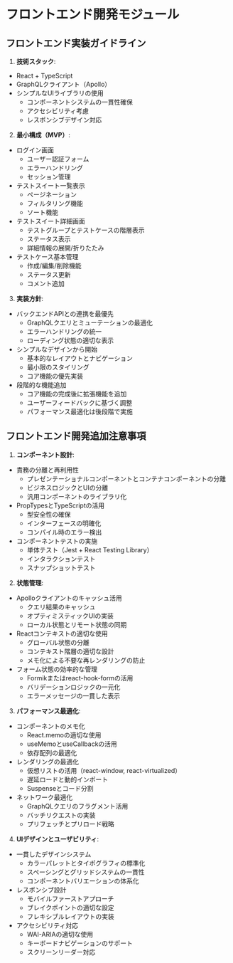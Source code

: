 # フロントエンド開発モジュール

## フロントエンド実装ガイドライン

1. **技術スタック**:
  - React + TypeScript
  - GraphQLクライアント（Apollo）
  - シンプルなUIライブラリの使用
    - コンポーネントシステムの一貫性確保
    - アクセシビリティ考慮
    - レスポンシブデザイン対応

2. **最小構成（MVP）**:
  - ログイン画面
    - ユーザー認証フォーム
    - エラーハンドリング
    - セッション管理
  - テストスイート一覧表示
    - ページネーション
    - フィルタリング機能
    - ソート機能
  - テストスイート詳細画面
    - テストグループとテストケースの階層表示
    - ステータス表示
    - 詳細情報の展開/折りたたみ
  - テストケース基本管理
    - 作成/編集/削除機能
    - ステータス更新
    - コメント追加

3. **実装方針**:
  - バックエンドAPIとの連携を最優先
    - GraphQLクエリとミューテーションの最適化
    - エラーハンドリングの統一
    - ローディング状態の適切な表示
  - シンプルなデザインから開始
    - 基本的なレイアウトとナビゲーション
    - 最小限のスタイリング
    - コア機能の優先実装
  - 段階的な機能追加
    - コア機能の完成後に拡張機能を追加
    - ユーザーフィードバックに基づく調整
    - パフォーマンス最適化は後段階で実施

## フロントエンド開発追加注意事項

1. **コンポーネント設計**:
  - 責務の分離と再利用性
    - プレゼンテーショナルコンポーネントとコンテナコンポーネントの分離
    - ビジネスロジックとUIの分離
    - 汎用コンポーネントのライブラリ化
  - PropTypesとTypeScriptの活用
    - 型安全性の確保
    - インターフェースの明確化
    - コンパイル時のエラー検出
  - コンポーネントテストの実施
    - 単体テスト（Jest + React Testing Library）
    - インタラクションテスト
    - スナップショットテスト

2. **状態管理**:
  - Apolloクライアントのキャッシュ活用
    - クエリ結果のキャッシュ
    - オプティミスティックUIの実装
    - ローカル状態とリモート状態の同期
  - Reactコンテキストの適切な使用
    - グローバル状態の分離
    - コンテキスト階層の適切な設計
    - メモ化による不要な再レンダリングの防止
  - フォーム状態の効率的な管理
    - Formikまたはreact-hook-formの活用
    - バリデーションロジックの一元化
    - エラーメッセージの一貫した表示

3. **パフォーマンス最適化**:
  - コンポーネントのメモ化
    - React.memoの適切な使用
    - useMemoとuseCallbackの活用
    - 依存配列の最適化
  - レンダリングの最適化
    - 仮想リストの活用（react-window, react-virtualized）
    - 遅延ロードと動的インポート
    - Suspenseとコード分割
  - ネットワーク最適化
    - GraphQLクエリのフラグメント活用
    - バッチリクエストの実装
    - プリフェッチとプリロード戦略

4. **UIデザインとユーザビリティ**:
  - 一貫したデザインシステム
    - カラーパレットとタイポグラフィの標準化
    - スペーシングとグリッドシステムの一貫性
    - コンポーネントバリエーションの体系化
  - レスポンシブ設計
    - モバイルファーストアプローチ
    - ブレイクポイントの適切な設定
    - フレキシブルレイアウトの実装
  - アクセシビリティ対応
    - WAI-ARIAの適切な使用
    - キーボードナビゲーションのサポート
    - スクリーンリーダー対応